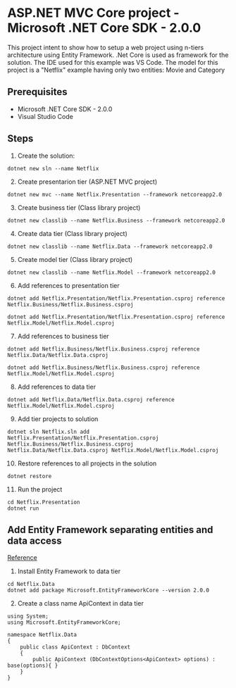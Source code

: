 # ASP.NET MVC Core project - Microsoft .NET Core SDK - 2.0.0
This project intent to show how to setup a web project using n-tiers architecture using Entity Framework.
.Net Core is used as framework for the solution. The IDE used for this example was VS Code.
The model for this project is a "Netflix" example having only two entities: Movie and Category

## Prerequisites
- Microsoft .NET Core SDK - 2.0.0
- Visual Studio Code

## Steps

1. Create the solution:
~~~
dotnet new sln --name Netflix
~~~

2. Create presentarion tier (ASP.NET MVC project)
~~~
dotnet new mvc --name Netflix.Presentation --framework netcoreapp2.0
~~~

3. Create business tier (Class library project)
~~~
dotnet new classlib --name Netflix.Business --framework netcoreapp2.0
~~~

4. Create data tier (Class library project)
~~~
dotnet new classlib --name Netflix.Data --framework netcoreapp2.0
~~~

5.  Create model tier (Class library project)
~~~
dotnet new classlib --name Netflix.Model --framework netcoreapp2.0
~~~

6. Add references to presentation tier
~~~
dotnet add Netflix.Presentation/Netflix.Presentation.csproj reference Netflix.Business/Netflix.Business.csproj

dotnet add Netflix.Presentation/Netflix.Presentation.csproj reference Netflix.Model/Netflix.Model.csproj
~~~

7. Add references to business tier
~~~
dotnet add Netflix.Business/Netflix.Business.csproj reference Netflix.Data/Netflix.Data.csproj

dotnet add Netflix.Business/Netflix.Business.csproj reference Netflix.Model/Netflix.Model.csproj
~~~

8. Add references to data tier
~~~
dotnet add Netflix.Data/Netflix.Data.csproj reference Netflix.Model/Netflix.Model.csproj
~~~

9. Add tier projects to solution
~~~
dotnet sln Netflix.sln add Netflix.Presentation/Netflix.Presentation.csproj Netflix.Business/Netflix.Business.csproj Netflix.Data/Netflix.Data.csproj Netflix.Model/Netflix.Model.csproj
~~~

10. Restore references to all projects in the solution
~~~
dotnet restore
~~~

11. Run the project
~~~
cd Netflix.Presentation
dotnet run
~~~

## Add Entity Framework separating entities and data access
[Reference](https://garywoodfine.com/using-ef-core-in-a-separate-class-library-project/)

1. Install Entity Framework to data tier
~~~
cd Netflix.Data
dotnet add package Microsoft.EntityFrameworkCore --version 2.0.0
~~~

2. Create a class name ApiContext in data tier
~~~
using System;
using Microsoft.EntityFrameworkCore;

namespace Netflix.Data
{
    public class ApiContext : DbContext
    {
        public ApiContext (DbContextOptions<ApiContext> options) : base(options){ }
    }
}
~~~
